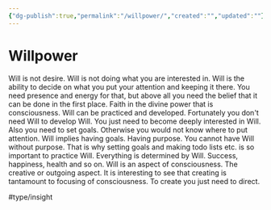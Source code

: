 ```yaml
---
{"dg-publish":true,"permalink":"/willpower/","created":"","updated":""}
---
```



# Willpower

Will is not desire. Will is not doing what you are interested in. Will is the ability to decide on what you put your attention and keeping it there. You need presence and energy for that, but above all you need the belief that it can be done in the first place. Faith in the divine power that is consciousness.
Will can be practiced and developed. Fortunately you don't need Will to develop Will. You just need to become deeply interested in Will. Also you need to set goals. Otherwise you would not know where to put attention. Will implies having goals. Having purpose. You cannot have Will without purpose. That is why setting goals and making todo lists etc. is so important to practice Will. Everything is determined by Will. Success, happiness, health and so on. Will is an aspect of consciousness. The creative or outgoing aspect. It is interesting to see that creating is tantamount to focusing of consciousness. To create you just need to direct. 

#type/insight 